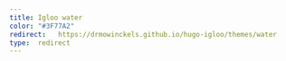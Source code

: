 ```yaml
---
title: Igloo water
color: "#3F77A2"
redirect:   https://drmowinckels.github.io/hugo-igloo/themes/water
type:  redirect
---
```

